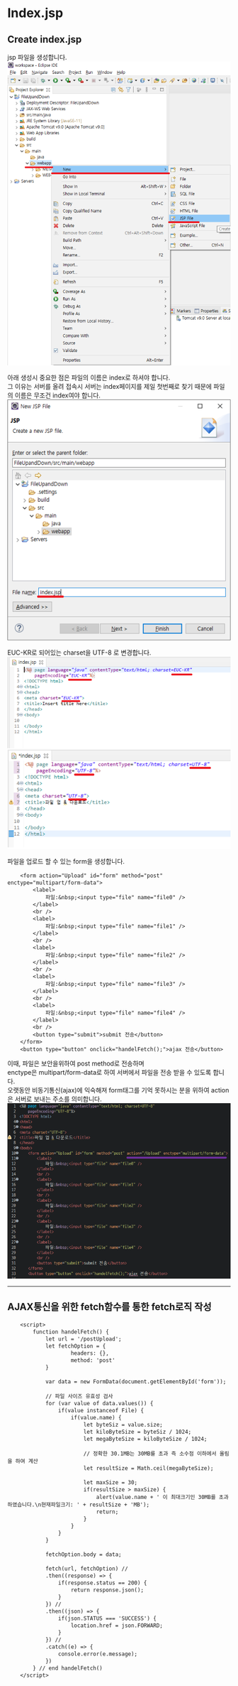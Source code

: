 # Index.jsp

## Create index.jsp

jsp 파일을 생성합니다.  
![index](./image/create_index.png)

아래 생성시 중요한 점은 파일의 이름은 index로 하셔야 합니다.  
그 이유는 서버를 올려 접속시 서버는 index페이지를 제일 첫번째로 찾기 때문에 파일의 이름은 무조건 index여야 합니다.  
![index](./image/create_index_2.png)

EUC-KR로 되어있는 charset을 UTF-8 로 변경합니다.  
![index](./image/create_index_3.png)  
![index](./image/create_index_4.png)

파일을 업로드 할 수 있는 form을 생성합니다.

```
	<form action="Upload" id="form" method="post" enctype="multipart/form-data">
		<label>
			파일:&nbsp;<input type="file" name="file0" />
		</label>
		<br />
		<label>
			파일:&nbsp;<input type="file" name="file1" />
		</label>
		<br />
		<label>
			파일:&nbsp;<input type="file" name="file2" />
		</label>
		<br />
		<label>
			파일:&nbsp;<input type="file" name="file3" />
		</label>
		<br />
		<label>
			파일:&nbsp;<input type="file" name="file4" />
		</label>
		<br />
		<button type="submit">submit 전송</button>
	</form>
	<button type="button" onclick="handelFetch();">ajax 전송</button>
```

이때, 파일은 보안을위하여 post method로 전송하며  
enctype은 multipart/form-data로 하여 서버에서 파일을 전송 받을 수 있도록 합니다.  
오랫동안 비동기통신(ajax)에 익숙해져 form태그를 기억 못하시는 분을 위하여 action은 서버로 보내는 주소를 의미합니다.  
![index](./image/create_index_5.png)

---

## AJAX통신을 위한 fetch함수를 통한 fetch로직 작성

```
	<script>
		function handelFetch() {
			let url = '/postUpload';
			let fetchOption = {
					headers: {},
					method: 'post'
			}

			var data = new FormData(document.getElementById('form'));

			// 파일 사이즈 유효성 검사
			for (var value of data.values()) {
				if(value instanceof File) {
					if(value.name) {
						let byteSiz = value.size;
						let kiloByteSize = byteSiz / 1024;
						let megaByteSize = kiloByteSize / 1024;

						// 정확한 30.1MB는 30MB를 초과 즉 소수점 이하에서 올림을 하여 계산
						let resultSize = Math.ceil(megaByteSize);

						let maxSize = 30;
						if(resultSize > maxSize) {
							alert(value.name + ' 이 최대크기인 30MB를 초과하였습니다.\n현재파일크기: ' + resultSize + 'MB');
							return;
						}
					}
				}
			}

			fetchOption.body = data;

			fetch(url, fetchOption) //
			.then((response) => {
				if(response.status == 200) {
					return response.json();
				}
			}) //
			.then((json) => {
				if(json.STATUS === 'SUCCESS') {
					location.href = json.FORWARD;
				}
			}) //
			.catch((e) => {
				console.error(e.message);
			})
		} // end handelFetch()
	</script>
```
